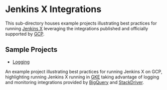 <!--
 Copyright 2019 Google LLC

 Licensed under the Apache License, Version 2.0 (the "License"); you may not use this file except in
 compliance with the License. You may obtain a copy of the License at

        https://www.apache.org/licenses/LICENSE-2.0

 Unless required by applicable law or agreed to in writing, software distributed under the License
 is distributed on an "AS IS" BASIS, WITHOUT WARRANTIES OR CONDITIONS OF ANY KIND, either express or
 implied. See the License for the specific language governing permissions and limitations under the
 License.
-->

# Jenkins X Integrations

This sub-directory houses example projects illustrating best practices for running [Jenkins X](https://jenkins-x.io/) leveraging the integrations published and officially supported by [GCP](https://cloud.google.com/).


## Sample Projects

*  [Logging](https://github.com/GoogleCloudPlatform/jenkins-integration-samples/tree/master/jenkins-x/logging)
    
An example project illustrating best practices for running Jenkins X  on GCP, highlighting running Jenkins X running in [GKE](https://cloud.google.com/kubernetes-engine/) taking advantage of logging and monitoring integrations provided by [BigQuery](https://cloud.google.com/bigquery/) and [StackDriver](https://cloud.google.com/stackdriver/).
